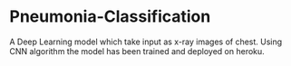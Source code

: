 # Pneumonia-Classification
A Deep Learning model which take input as x-ray images of chest. 
Using CNN algorithm the model has been trained and deployed on heroku.
